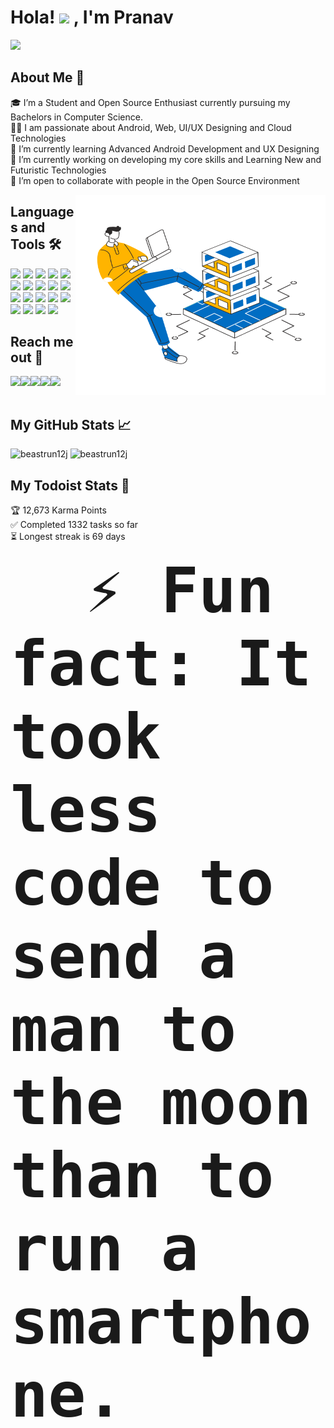 Hola! <img src="https://github.com/TheDudeThatCode/TheDudeThatCode/blob/master/Assets/Hi.gif" width="40px"> , I'm Pranav
===================================

![](https://visitor-badge.glitch.me/badge?page_id=beastrun12j.beastrun12j)
  
About Me 🚀
------------
🎓 I’m a Student and Open Source Enthusiast currently pursuing my Bachelors in Computer Science. </br>
👨‍💻 I am passionate about Android, Web, UI/UX Designing and Cloud Technologies</br>
🌱 I’m currently learning Advanced Android Development and UX Designing</br>
🔭 I’m currently working on developing my core skills and Learning New and Futuristic Technologies</br>
👯 I’m open to collaborate with people in the Open Source Environment</br>

<img align="right" alt="GIF" src="https://github.com/beastrun12j/beastrun12j/blob/master/60424-web-hosting.gif" width="400" height="320" />


Languages and Tools 🛠
-----------------------
<span>
<img src="https://img.icons8.com/color/48/000000/java-coffee-cup-logo.png">
<img src="https://img.icons8.com/color/48/000000/kotlin.png">
<img src="https://img.icons8.com/color/50/000000/c-programming.png"/>
<img src="https://img.icons8.com/color/48/000000/c-plus-plus-logo.png">
<img src="https://img.icons8.com/color/48/000000/python.png">
<img src="https://img.icons8.com/color/48/000000/android-os.png">
<img src="https://img.icons8.com/color/48/000000/google-firebase-console.png"/>
<img src="https://img.icons8.com/color/48/000000/html-5--v1.png">
<img src="https://img.icons8.com/color/48/000000/css3.png">
<img src="https://img.icons8.com/color/48/000000/javascript--v1.png"/>
<img src="https://img.icons8.com/color/48/000000/mysql-logo.png">
<img src="https://img.icons8.com/color/48/000000/adobe-illustrator.png">
<img src="https://img.icons8.com/color/48/000000/adobe-xd.png">
<img src="https://img.icons8.com/color/48/000000/figma--v1.png"/>
<img src="https://img.icons8.com/color/48/000000/git.png">
<img src="https://img.icons8.com/color/48/000000/linux--v1.png"/>
<img src="https://img.icons8.com/fluency/48/000000/docker.png"/>
<img src="https://img.icons8.com/color/48/000000/kubernetes.png"/>
<img src="https://img.icons8.com/fluent/48/000000/google-cloud.png">
</span>

Reach me out 💬
----------------

<a href="https://www.linkedin.com/in/pranav-kumar-10a164143/">
  <img align="left" src="https://img.icons8.com/color/48/000000/linkedin.png" />
</a>
  
<a href="https://www.behance.net/pranavtiwari3">
  <img align="left" src="https://img.icons8.com/color/48/000000/behance.png"/>
</a>
  
<a href="mailto:pranavtiwari12j@gmail.com">
  <img align="left" src="https://img.icons8.com/color/48/000000/gmail.png" />
</a>

<a href="https://www.instagram.com/beastrun_12j/">
  <img align="left" src="https://img.icons8.com/fluency/48/000000/instagram-new.png" />
</a>

<a href="https://twitter.com/Beastrun_12j">
  <img align="left" src="https://img.icons8.com/color/48/4a90e2/twitter--v2.png"/>
</a>
</br>
</br>


My GitHub Stats 📈
-------------------
<span>
<img margin-right="12px" src="https://github-readme-stats.vercel.app/api?username=beastrun12j&show_icons=true&theme=gruvbox" alt="beastrun12j" />
<img src="https://github-readme-stats.vercel.app/api/top-langs?username=beastrun12j&show_icons=true&theme=gruvbox&locale=en&layout=compact" alt="beastrun12j" 
</span>
</br>
  
My Todoist Stats 🚧 
--------------------

🏆   12,673 Karma Points                   
✅   Completed 1332 tasks so far           
⏳   Longest streak is 69 days
  
<code style="font-size:100px"> <b> ⚡ Fun fact: It took less code to send a man to the moon than to run a smartphone.</b> </code>
